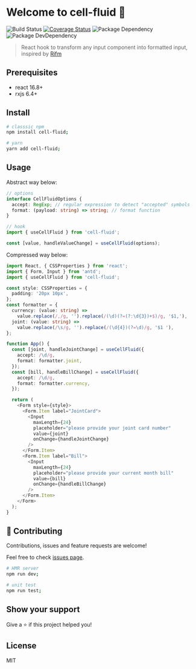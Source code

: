 # Welcome to cell-fluid 👋

![Build Status](https://img.shields.io/travis/huang-xiao-jian/cell-fluid/master.svg?style=flat)
[![Coverage Status](https://coveralls.io/repos/github/huang-xiao-jian/cell-fluid/badge.svg?branch=master)](https://coveralls.io/github/huang-xiao-jian/?branch=master)
![Package Dependency](https://david-dm.org/huang-xiao-jian/cell-fluid.svg?style=flat)
![Package DevDependency](https://david-dm.org/huang-xiao-jian/cell-fluid/dev-status.svg?style=flat)

> React hook to transform any input component into formatted input, inspired by [Rifm](https://github.com/istarkov/rifm)

## Prerequisites

+ react 16.8+
+ rxjs 6.4+

## Install

```sh
# classsic npm
npm install cell-fluid;

# yarn
yarn add cell-fluid;
```

## Usage

Abstract way below:

```typescript
// options
interface CellFluidOptions {
  accept: RegExp; // regular expression to detect "accepted" symbols
  format: (payload: string) => string; // format function
}

// hook
import { useCellFluid } from 'cell-fluid';

const [value, handleValueChange] = useCellFluid(options);
```

Compressed way below:

```typescript
import React, { CSSProperties } from 'react';
import { Form, Input } from 'antd';
import { useCellFluid } from 'cell-fluid';

const style: CSSProperties = {
  padding: '20px 10px',
};
const formatter = {
  currency: (value: string) =>
    value.replace(/,/g, '').replace(/(\d)(?=(?:\d{3})+$)/g, '$1,'),
  joint: (value: string) =>
    value.replace(/\s/g, '').replace(/(\d{4})(?=\d)/g, '$1 '),
};

function App() {
  const [joint, handleJointChange] = useCellFluid({
    accept: /\d/g,
    format: formatter.joint,
  });
  const [bill, handleBillChange] = useCellFluid({
    accept: /\d/g,
    format: formatter.currency,
  });

  return (
    <Form style={style}>
      <Form.Item label="JointCard">
        <Input
          maxLength={24}
          placeholder="please provide your joint card number"
          value={joint}
          onChange={handleJointChange}
        />
      </Form.Item>
      <Form.Item label="Bill">
        <Input
          maxLength={24}
          placeholder="please provide your current month bill"
          value={bill}
          onChange={handleBillChange}
        />
      </Form.Item>
    </Form>
  );
}
```

## 🤝 Contributing

Contributions, issues and feature requests are welcome!

Feel free to check [issues page](https://github.com/huang-xiao-jian/cell-fluid/issues).

```sh
# HMR server
npm run dev;

# unit test
npm run test;
```

## Show your support

Give a ⭐️ if this project helped you!

## License

MIT
